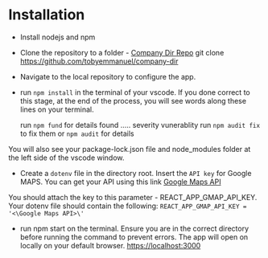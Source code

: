 # Installation

- Install nodejs and npm
- Clone the repository to a folder - [Company Dir Repo](https://github.com/tobyemmanuel/company-dir)
git clone https://github.com/tobyemmanuel/company-dir
- Navigate to the local repository to configure the app. 
- run ``npm install`` in the terminal of your vscode. If you done correct to this stage, at the end of the process, you will see words along these lines on your terminal.

    run `npm fund` for details
    found ..... severity vunerablity
    run `npm audit fix` to fix them or `npm audit` for details

You will also see your package-lock.json file and node_modules folder at the left side of the vscode window.
- Create a `dotenv` file in the directory root. Insert the `API key` for Google MAPS. You can get your API using this link [Google Maps API](https://developers.google.com/maps/documentation/javascript/get-api-key)

You should attach the key to this parameter - REACT_APP_GMAP_API_KEY. Your dotenv file should contain the following:
    `REACT_APP_GMAP_API_KEY = '<\Google Maps API>\'`

- run npm start on the terminal. Ensure you are in the correct directory before running the command to prevent errors. The app will open on locally on your default browser.
    [https://localhost:3000](https://localhost:3000)
